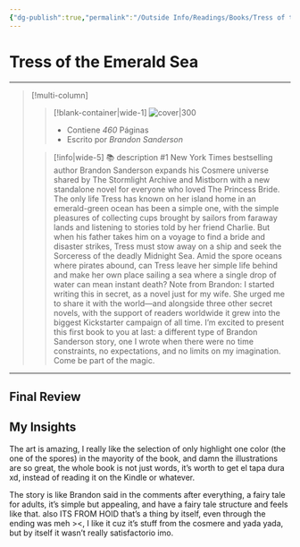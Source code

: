 ```yaml
---
{"dg-publish":true,"permalink":"/Outside Info/Readings/Books/Tress of the Emerald Sea/","title":"Tress of the Emerald Sea","updated":"2023-11-20T19:28:31.044-05:00"}
---
```



# Tress of the Emerald Sea
- - -
> [!multi-column]
> 
> > [!blank-container|wide-1]
> >  ![cover|300](http://books.google.com/books/content?id=EzSiEAAAQBAJ&printsec=frontcover&img=1&zoom=1&edge=curl&source=gbs_api)
> >- Contiene *460* Páginas
> >- Escrito por *Brandon Sanderson*
> 
> > [!info|wide-5] 📚 description
> > #1 New York Times bestselling author Brandon Sanderson expands his Cosmere universe shared by The Stormlight Archive and Mistborn with a new standalone novel for everyone who loved The Princess Bride. The only life Tress has known on her island home in an emerald-green ocean has been a simple one, with the simple pleasures of collecting cups brought by sailors from faraway lands and listening to stories told by her friend Charlie. But when his father takes him on a voyage to find a bride and disaster strikes, Tress must stow away on a ship and seek the Sorceress of the deadly Midnight Sea. Amid the spore oceans where pirates abound, can Tress leave her simple life behind and make her own place sailing a sea where a single drop of water can mean instant death? Note from Brandon: I started writing this in secret, as a novel just for my wife. She urged me to share it with the world—and alongside three other secret novels, with the support of readers worldwide it grew into the biggest Kickstarter campaign of all time. I’m excited to present this first book to you at last: a different type of Brandon Sanderson story, one I wrote when there were no time constraints, no expectations, and no limits on my imagination. Come be part of the magic.
> 

- - -

## Final Review

## My Insights
The art is amazing, I really like the selection of only highlight one color (the one of the spores) in the mayority of the book, and damn the illustrations are so great, the whole book is not just words, it’s worth to get el tapa dura xd, instead of reading it on the Kindle or whatever.

The story is like Brandon said in the comments after everything, a fairy tale for adults, it’s simple but appealing, and have a fairy tale structure and feels like that. also ITS FROM HOID that’s a thing by itself, even through the ending was meh ><, I like it cuz it’s stuff from the cosmere and yada yada, but by itself it wasn’t really satisfactorio imo.
